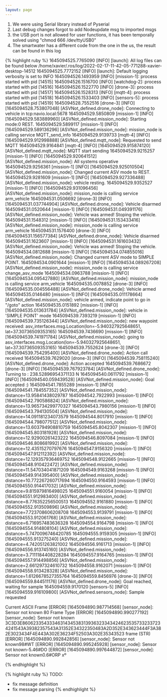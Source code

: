 ```yaml
---
layout: page
---
```



1. We were using Serial library instead of Pyserial
2. Last debug changes forgot to add Nodeupdate msg to imported msgs
3. the USB port is not allowed for user functions, it has been temporally solved using "chmod 666 /dev/ttyUSB0" 
4. The smartwater has a different code from the one in the us, the result can be found in this log




{% highlight ruby %}
1645094525.7765090 [INFO] [launch]: All log files can be found below /home/xavier/.ros/log/2022-02-17-11-42-05-771288-xavier-desktop-14512
1645094525.7772152 [INFO] [launch]: Default logging verbosity is set to INFO
1645094526.1493959 [INFO] [mission-1]: process started with pid [14515]
1645094526.1516700 [INFO] [watchdog-2]: process started with pid [14516]
1645094526.1522770 [INFO] [drone-3]: process started with pid [14517]
1645094526.1528313 [INFO] [mqtt-4]: process started with pid [14518]
1645094526.1533403 [INFO] [sensors-5]: process started with pid [14519]
1645094528.7552516 [drone-3] [INFO] [1645094528.753807048] [ASVNot_defined.drone_node]: Connecting to vehicle in tcp:navio.local:5678
1645094529.5850809 [mission-1] [INFO] [1645094529.583889960] [ASVNot_defined.mission_node]: Starting mode:0 REST.
1645094529.5899117 [mission-1] [INFO] [1645094529.589136296] [ASVNot_defined.mission_node]: mission_node is calling service MQTT_send_info
1645094529.9139733 [mqtt-4] [INFO] [1645094529.912998888] [ASVNot_defined.mqtt_node]: Requested to send MQTT
1645094529.9164841 [mqtt-4] [INFO] [1645094529.915874120] [ASVNot_defined.mqtt_node]: MQTT start sending
1645094529.9215257 [mission-1] [INFO] [1645094529.920641512] [ASVNot_defined.mission_node]: All systems operative
1645094529.9256361 [mission-1] [INFO] [1645094529.925010504] [ASVNot_defined.mission_node]: Changed current ASV mode to REST.
1645094529.9281609 [mission-1] [INFO] [1645094529.927336488] [ASVNot_defined.mission_node]: vehicle resting.
1645094529.9352527 [mission-1] [INFO] [1645094529.931096456] [ASVNot_defined.mission_node]: mission_node is calling service arm_vehicle
1645094531.0506692 [drone-3] [INFO] [1645094531.037744904] [ASVNot_defined.drone_node]: Vehicle disarmed
1645094531.0520644 [mission-1] [INFO] [1645094531.049391176] [ASVNot_defined.mission_node]: Vehicle was armed! Stoping the vehicle.
1645094531.1548312 [mission-1] [INFO] [1645094531.153433416] [ASVNot_defined.mission_node]: mission_node is calling service arm_vehicle
1645094531.1576400 [drone-3] [INFO] [1645094531.156577384] [ASVNot_defined.drone_node]: Vehicle disarmed
1645094531.1623607 [mission-1] [INFO] [1645094531.161603432] [ASVNot_defined.mission_node]: Vehicle was armed! Stoping the vehicle.
1645094534.0812688 [mission-1] [INFO] [1645094534.074855016] [ASVNot_defined.mission_node]: Changed current ASV mode to SIMPLE POINT.
1645094534.0901644 [mission-1] [INFO] [1645094534.089267208] [ASVNot_defined.mission_node]: mission_node is calling service change_asv_mode
1645094534.0963788 [mission-1] [INFO] [1645094534.095427880] [ASVNot_defined.mission_node]: mission_node is calling service arm_vehicle
1645094535.0078852 [drone-3] [INFO] [1645094535.004556488] [ASVNot_defined.drone_node]: Vehicle armed
1645094535.0146480 [mission-1] [INFO] [1645094535.011178664] [ASVNot_defined.mission_node]: vehicle armed, indicate point to go in "/goto" action
1645094535.0151892 [mission-1] [INFO] [1645094535.013631784] [ASVNot_defined.mission_node]: vehicle in 'SIMPLE POINT' mode
1645094539.7393219 [mission-1] [INFO] [1645094539.735126344] [ASVNot_defined.mission_node]: new waypoint received: asv_interfaces.msg.Location(lon=-5.940327925648651, lat=37.30736509353165)
1645094539.7436690 [mission-1] [INFO] [1645094539.741971784] [ASVNot_defined.mission_node]: going to asv_interfaces.msg.Location(lon=-5.940327925648651, lat=37.30736509353165)
1645094539.7552624 [drone-3] [INFO] [1645094539.754295400] [ASVNot_defined.drone_node]: Action call received
1645094539.7629020 [drone-3] [INFO] [1645094539.758115240] [ASVNot_defined.drone_node]: Action accepted
1645094539.7686672 [drone-3] [INFO] [1645094539.767923784] [ASVNot_defined.drone_node]: Turning to : 238.52896954371133 N
1645094540.0611792 [mission-1] [INFO] [1645094540.059439528] [ASVNot_defined.mission_node]: Goal accepted :)
1645094541.7855289 [mission-1] [INFO] [1645094541.784557352] [ASVNot_defined.mission_node]: distance=13.95841438029787
1645094542.7922993 [mission-1] [INFO] [1645094542.790586824] [ASVNot_defined.mission_node]: distance=13.965734299770327
1645094543.7980156 [mission-1] [INFO] [1645094543.794130504] [ASVNot_defined.mission_node]: distance=14.091181234073579
1645094544.8017910 [mission-1] [INFO] [1645094544.798077512] [ASVNot_defined.mission_node]: distance=13.603794908810759
1645094545.8042307 [mission-1] [INFO] [1645094545.803181928] [ASVNot_defined.mission_node]: distance=12.92900261423222
1645094546.8097084 [mission-1] [INFO] [1645094546.808681992] [ASVNot_defined.mission_node]: distance=12.43515270797676
1645094547.9156320 [mission-1] [INFO] [1645094547.912112392] [ASVNot_defined.mission_node]: distance=12.129357936469752
1645094548.9122665 [mission-1] [INFO] [1645094548.910422472] [ASVNot_defined.mission_node]: distance=11.547034041871209
1645094549.9163268 [mission-1] [INFO] [1645094549.914395400] [ASVNot_defined.mission_node]: distance=10.772267260717694
1645094550.9164593 [mission-1] [INFO] [1645094550.914417032] [ASVNot_defined.mission_node]: distance=9.815979816498025
1645094551.9160054 [mission-1] [INFO] [1645094551.912983400] [ASVNot_defined.mission_node]: distance=8.776352256500513
1645094552.9161880 [mission-1] [INFO] [1645094552.913509896] [ASVNot_defined.mission_node]: distance=7.723708606208708
1645094553.9139791 [mission-1] [INFO] [1645094553.912061768] [ASVNot_defined.mission_node]: distance=6.716957483636328
1645094554.9164798 [mission-1] [INFO] [1645094554.914808104] [ASVNot_defined.mission_node]: distance=5.7470096746420785
1645094555.9159305 [mission-1] [INFO] [1645094555.913275240] [ASVNot_defined.mission_node]: distance=4.742051263821002
1645094556.9161713 [mission-1] [INFO] [1645094556.913745160] [ASVNot_defined.mission_node]: distance=3.7111184408228284
1645094557.9164765 [mission-1] [INFO] [1645094557.914498856] [ASVNot_defined.mission_node]: distance=2.661297324610732
1645094558.9162071 [mission-1] [INFO] [1645094558.913428328] [ASVNot_defined.mission_node]: distance=1.6126678527355764
1645094559.8456976 [drone-3] [INFO] [1645094559.844511176] [ASVNot_defined.drone_node]: Goal reached, waiting for sample
1645094559.9170120 [sensors-5] [INFO] [1645094559.916109800] [ASVNot_defined.sensors_node]: Sample requested

Current ASCII Frame
[ERROR] [1645094890.987714568] [sensor_node]: Sensor not known 80
Frame Type
[ERROR] [1645094890.990277192] [sensor_node]: Sensor not known 3C3D3E86062335433346314345383139363233434246235357332337234241543A39382357543A31352E34322350483A2D352E343623444F3A382E3023434F4E443A302E36234F52503A302E35343523
frame (STR)
[ERROR] [1645094890.992842856] [sensor_node]: Sensor not known98#WT
[ERROR] [1645094890.995245928] [sensor_node]: Sensor not known-5.46#DO
[ERROR] [1645094890.997644872] [sensor_node]: Sensor not known0.6#ORP
xº

{% endhighlight %}

{% highlight ruby %}
TODO:
- fix message definition
- fix message parsing
{% endhighlight %}


